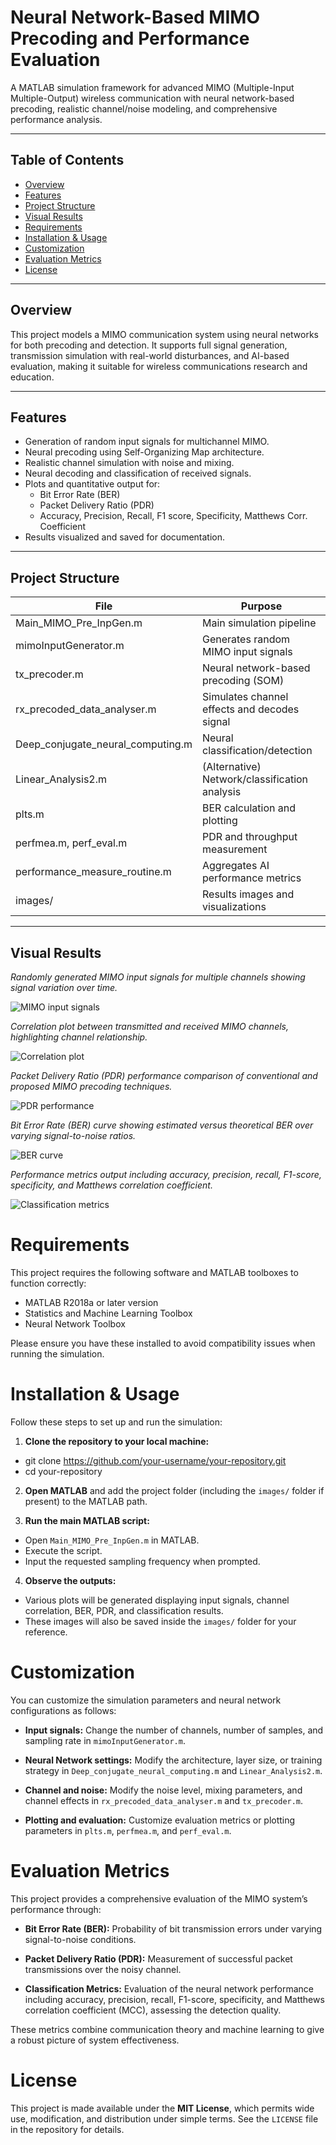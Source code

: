 # Neural Network-Based MIMO Precoding and Performance Evaluation

A MATLAB simulation framework for advanced MIMO (Multiple-Input Multiple-Output) wireless communication with neural network-based precoding, realistic channel/noise modeling, and comprehensive performance analysis.

---

## Table of Contents

- [Overview](#overview)
- [Features](#features)
- [Project Structure](#project-structure)
- [Visual Results](#visual-results)
- [Requirements](#requirements)
- [Installation & Usage](#installation--usage)
- [Customization](#customization)
- [Evaluation Metrics](#evaluation-metrics)
- [License](#license)

---

## Overview

This project models a MIMO communication system using neural networks for both precoding and detection. It supports full signal generation, transmission simulation with real-world disturbances, and AI-based evaluation, making it suitable for wireless communications research and education.

---

## Features

- Generation of random input signals for multichannel MIMO.
- Neural precoding using Self-Organizing Map architecture.
- Realistic channel simulation with noise and mixing.
- Neural decoding and classification of received signals.
- Plots and quantitative output for:
  - Bit Error Rate (BER)
  - Packet Delivery Ratio (PDR)
  - Accuracy, Precision, Recall, F1 score, Specificity, Matthews Corr. Coefficient
- Results visualized and saved for documentation.

---

## Project Structure

| File                          | Purpose                                               |
|------------------------------|------------------------------------------------------|
| Main_MIMO_Pre_InpGen.m       | Main simulation pipeline                              |
| mimoInputGenerator.m         | Generates random MIMO input signals                   |
| tx_precoder.m                | Neural network-based precoding (SOM)                  |
| rx_precoded_data_analyser.m  | Simulates channel effects and decodes signal          |
| Deep_conjugate_neural_computing.m | Neural classification/detection                    |
| Linear_Analysis2.m           | (Alternative) Network/classification analysis          |
| plts.m                      | BER calculation and plotting                           |
| perfmea.m, perf_eval.m       | PDR and throughput measurement                         |
| performance_measure_routine.m| Aggregates AI performance metrics                      |
| images/                     | Results images and visualizations                       |

---

## Visual Results

*Randomly generated MIMO input signals for multiple channels showing signal variation over time.*

![MIMO input signals](Images/MIMO_Input_Signals.jpg)

*Correlation plot between transmitted and received MIMO channels, highlighting channel relationship.*

![Correlation plot](Images/Correlation_of_TxRx_MIMO.jpg)

*Packet Delivery Ratio (PDR) performance comparison of conventional and proposed MIMO precoding techniques.*

![PDR performance](Images/PDR_Performance.jpg)

*Bit Error Rate (BER) curve showing estimated versus theoretical BER over varying signal-to-noise ratios.*

![BER curve](Images/BER_Comparison.jpg)

*Performance metrics output including accuracy, precision, recall, F1-score, specificity, and Matthews correlation coefficient.*

![Classification metrics](Images/Classification_Metrics.jpg)

# Requirements

This project requires the following software and MATLAB toolboxes to function correctly:

- MATLAB R2018a or later version
- Statistics and Machine Learning Toolbox
- Neural Network Toolbox

Please ensure you have these installed to avoid compatibility issues when running the simulation.

# Installation & Usage

Follow these steps to set up and run the simulation:

1. **Clone the repository to your local machine:**

- git clone https://github.com/your-username/your-repository.git
- cd your-repository

2. **Open MATLAB** and add the project folder (including the `images/` folder if present) to the MATLAB path.

3. **Run the main MATLAB script:**

- Open `Main_MIMO_Pre_InpGen.m` in MATLAB.
- Execute the script.
- Input the requested sampling frequency when prompted.

4. **Observe the outputs:**

- Various plots will be generated displaying input signals, channel correlation, BER, PDR, and classification results.
- These images will also be saved inside the `images/` folder for your reference.

# Customization

You can customize the simulation parameters and neural network configurations as follows:

- **Input signals:** Change the number of channels, number of samples, and sampling rate in `mimoInputGenerator.m`.

- **Neural Network settings:** Modify the architecture, layer size, or training strategy in `Deep_conjugate_neural_computing.m` and `Linear_Analysis2.m`.

- **Channel and noise:** Modify the noise level, mixing parameters, and channel effects in `rx_precoded_data_analyser.m` and `tx_precoder.m`.

- **Plotting and evaluation:** Customize evaluation metrics or plotting parameters in `plts.m`, `perfmea.m`, and `perf_eval.m`.

# Evaluation Metrics

This project provides a comprehensive evaluation of the MIMO system’s performance through:

- **Bit Error Rate (BER):** Probability of bit transmission errors under varying signal-to-noise conditions.

- **Packet Delivery Ratio (PDR):** Measurement of successful packet transmissions over the noisy channel.

- **Classification Metrics:** Evaluation of the neural network performance including accuracy, precision, recall, F1-score, specificity, and Matthews correlation coefficient (MCC), assessing the detection quality.

These metrics combine communication theory and machine learning to give a robust picture of system effectiveness.

# License

This project is made available under the **MIT License**, which permits wide use, modification, and distribution under simple terms. See the `LICENSE` file in the repository for details.





